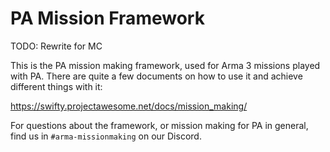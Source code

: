 # PA Mission Framework

TODO: Rewrite for MC

This is the PA mission making framework, used for Arma 3 missions played with
PA. There are quite a few documents on how to use it and achieve different
things with it:

https://swifty.projectawesome.net/docs/mission_making/

For questions about the framework, or mission making for PA in general, find
us in `#arma-missionmaking` on our Discord.
